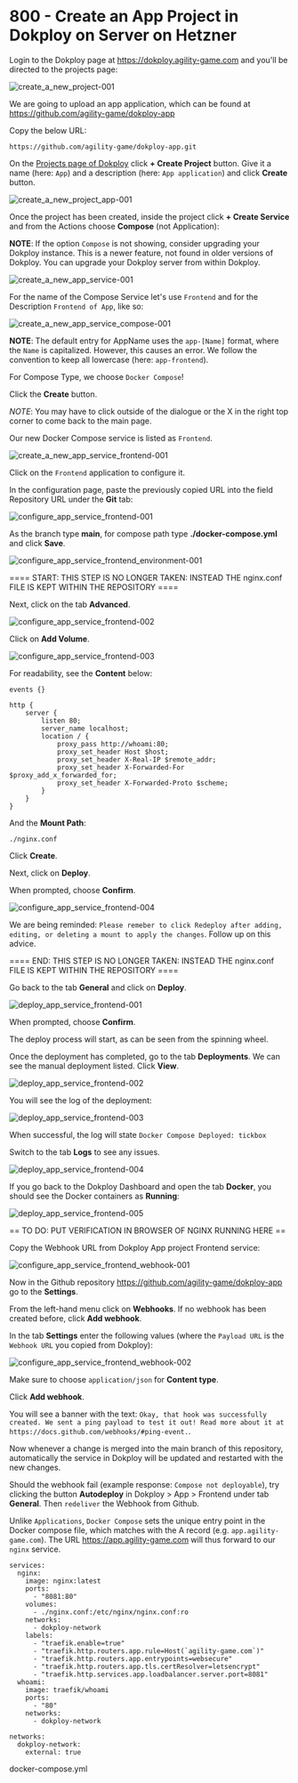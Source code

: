 # 800 - Create an App Project in Dokploy on Server on Hetzner

Login to the Dokploy page at https://dokploy.agility-game.com and you'll be directed to the projects page:

![create_a_new_project-001](https://github.com/agility-game/dokploy/assets/1499433/8cd7133a-8ddc-4d1c-b643-7806c63a7d97)

We are going to upload an app application, which can be found at https://github.com/agility-game/dokploy-app

Copy the below URL:

```
https://github.com/agility-game/dokploy-app.git
```

On the [Projects page of Dokploy](https://dokploy.agility-game.com/dashboard/projects) click **+ Create Project** button. Give it a name (here: ```App```) and a description (here: ```App application```) and click **Create** button.

![create_a_new_project_app-001](https://github.com/agility-game/dokploy/assets/1499433/62f5ee76-9ee7-4d19-879b-ce98b988dddf)

Once the project has been created, inside the project click **+ Create Service** and from the Actions choose **Compose** (not Application):

**NOTE**: If the option ```Compose``` is not showing, consider upgrading your Dokploy instance. This is a newer feature, not found in older versions of Dokploy. You can upgrade your Dokploy server from within Dokploy.

![create_a_new_app_service-001](https://github.com/agility-game/dokploy/assets/1499433/856e550b-8e03-4a87-812f-7cf5721e714e)

For the name of the Compose Service let's use ```Frontend``` and for the Description ```Frontend of App```, like so:

![create_a_new_app_service_compose-001](https://github.com/agility-game/dokploy/assets/1499433/63a58cc9-7a90-443f-8d91-d87f217a0a6e)

**NOTE**: The default entry for AppName uses the ```app-[Name]``` format, where the ```Name``` is capitalized. However, this causes an error. We follow the convention to keep all lowercase (here: ```app-frontend```).

For Compose Type, we choose ```Docker Compose```!

Click the **Create** button. 

*NOTE*: You may have to click outside of the dialogue or the X in the right top corner to come back to the main page.

Our new Docker Compose service is listed as ```Frontend```.

![create_a_new_app_service_frontend-001](https://github.com/agility-game/dokploy/assets/1499433/47016366-5886-4ceb-aa59-123b1349f3fc)

Click on the ```Frontend``` application to configure it.

In the configuration page, paste the previously copied URL into the field Repository URL under the **Git** tab:

![configure_app_service_frontend-001](https://github.com/agility-game/dokploy/assets/1499433/bfbc76dc-7648-4772-914d-a5839c014251)

As the branch type **main**, for compose path type **./docker-compose.yml** and click **Save**.




![configure_app_service_frontend_environment-001](https://github.com/agility-game/dokploy-app/assets/1499433/7a6f1727-f2a3-4b1b-9439-144c317f0c08)



==== START: THIS STEP IS NO LONGER TAKEN: INSTEAD THE nginx.conf FILE IS KEPT WITHIN THE REPOSITORY ====

Next, click on the tab **Advanced**.

![configure_app_service_frontend-002](https://github.com/agility-game/dokploy/assets/1499433/86ca85f3-9db1-4aab-a102-f6387674b52c)

Click on **Add Volume**.

![configure_app_service_frontend-003](https://github.com/agility-game/dokploy/assets/1499433/bc0df389-25f4-44af-9297-04186224769b)

For readability, see the **Content** below:

```
events {}

http {
    server {
        listen 80;
        server_name localhost;
        location / {
            proxy_pass http://whoami:80;
            proxy_set_header Host $host;
            proxy_set_header X-Real-IP $remote_addr;
            proxy_set_header X-Forwarded-For $proxy_add_x_forwarded_for;
            proxy_set_header X-Forwarded-Proto $scheme;
        }
    }
}
```

And the **Mount Path**:

```
./nginx.conf
```

Click **Create**.

Next, click on **Deploy**.

When prompted, choose **Confirm**.

![configure_app_service_frontend-004](https://github.com/agility-game/dokploy/assets/1499433/c6523a69-0621-4fa5-8135-b948fcdabfbe)

We are being reminded: ```Please remeber to click Redeploy after adding, editing, or deleting a mount to apply the changes```. Follow up on this advice.

==== END: THIS STEP IS NO LONGER TAKEN: INSTEAD THE nginx.conf FILE IS KEPT WITHIN THE REPOSITORY ====

Go back to the tab **General** and click on **Deploy**.

![deploy_app_service_frontend-001](https://github.com/agility-game/dokploy/assets/1499433/a89b629f-145e-44dc-b89c-dca14f1d8ab2)

When prompted, choose **Confirm**.

The deploy process will start, as can be seen from the spinning wheel.

Once the deployment has completed, go to the tab **Deployments**. We can see the manual deployment listed. Click **View**.

![deploy_app_service_frontend-002](https://github.com/agility-game/dokploy/assets/1499433/ac271a48-db64-4366-88df-a881aaaa1a91)

You will see the log of the deployment:

![deploy_app_service_frontend-003](https://github.com/agility-game/dokploy/assets/1499433/20c55f54-40a5-42a1-ab36-4cbe72a162e8)

When successful, the log will state ```Docker Compose Deployed: tickbox```

Switch to the tab **Logs** to see any issues.

![deploy_app_service_frontend-004](https://github.com/agility-game/dokploy/assets/1499433/1b0ebcab-f20f-4182-89d5-2458e90d2f15)

If you go back to the Dokploy Dashboard and open the tab **Docker**, you should see the Docker containers as **Running**:

![deploy_app_service_frontend-005](https://github.com/agility-game/dokploy/assets/1499433/f33ae2ee-cb89-4607-a6a8-d746bf27de3e)

== TO DO: PUT VERIFICATION IN BROWSER OF NGINX RUNNING HERE ==

Copy the Webhook URL from Dokploy App project Frontend service:

![configure_app_service_frontend_webhook-001](https://github.com/agility-game/dokploy/assets/1499433/a76605d4-6542-4a77-bd79-060361650932)

Now in the Github repository https://github.com/agility-game/dokploy-app go to the **Settings**.

From the left-hand menu click on **Webhooks**. If no webhook has been created before, click **Add webhook**.

In the tab **Settings** enter the following values (where the ```Payload URL``` is the ```Webhook URL``` you copied from Dokploy):

![configure_app_service_frontend_webhook-002](https://github.com/agility-game/dokploy/assets/1499433/5d2124ef-3cd1-4b6d-951a-672a8ffb4f0e)

Make sure to choose ```application/json``` for **Content type**.

Click **Add webhook**.

You will see a banner with the text: ```Okay, that hook was successfully created. We sent a ping payload to test it out! Read more about it at https://docs.github.com/webhooks/#ping-event.```.

Now whenever a change is merged into the main branch of this repository, automatically the service in Dokploy will be updated and restarted with the new changes.

Should the webhook fail (example response: ```Compose not deployable```), try clicking the button **Autodeploy** in Dokploy > App > Frontend under tab **General**. Then ```redeliver``` the Webhook from Github.

Unlike ```Applications```, ```Docker Compose``` sets the unique entry point in the Docker compose file, which matches with the A record (e.g. ```app.agility-game.com```). The URL https://app.agility-game.com will thus forward to our ```nginx``` service.

```
services:
  nginx:
    image: nginx:latest
    ports:
      - "8081:80"
    volumes:
      - ./nginx.conf:/etc/nginx/nginx.conf:ro
    networks:
      - dokploy-network
    labels:
      - "traefik.enable=true"
      - "traefik.http.routers.app.rule=Host(`agility-game.com`)"
      - "traefik.http.routers.app.entrypoints=websecure"
      - "traefik.http.routers.app.tls.certResolver=letsencrypt"
      - "traefik.http.services.app.loadbalancer.server.port=8081"
  whoami:
    image: traefik/whoami
    ports:
      - "80"
    networks:
      - dokploy-network

networks:
  dokploy-network:
    external: true
```
docker-compose.yml
